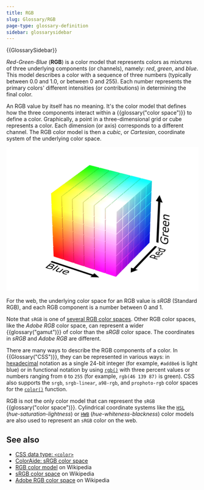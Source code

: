 ```yaml
---
title: RGB
slug: Glossary/RGB
page-type: glossary-definition
sidebar: glossarysidebar
---
```


{{GlossarySidebar}}

_Red-Green-Blue_ (**RGB**) is a color model that represents colors as mixtures of three underlying components (or channels), namely: _red_, _green_, and _blue_. This model describes a color with a sequence of three numbers (typically between 0.0 and 1.0, or between 0 and 255). Each number represents the primary colors' different intensities (or contributions) in determining the final color.

An RGB value by itself has no meaning. It's the color model that defines how the three components interact within a {{glossary("color space")}} to define a color. Graphically, a point in a three-dimensional grid or cube represents a color. Each dimension (or axis) corresponds to a different channel. The RGB color model is then a _cubic_, or _Cartesian_, coordinate system of the underlying color space.

![The RGB color model as a cube with red, blue, and green axes](rgb_color_cube.png)

For the web, the underlying color space for an RGB value is _sRGB_ (Standard RGB), and each RGB component is a number between 0 and 1.

Note that `sRGB` is one of [several RGB color spaces](/en-US/docs/Glossary/Color_space#rgb_color_spaces). Other RGB color spaces, like the _Adobe RGB_ color space, can represent a wider {{glossary("gamut")}} of color than the _sRGB_ color space. The coordinates in _sRGB_ and _Adobe RGB_ are different.

There are many ways to describe the RGB components of a color. In {{Glossary("CSS")}}, they can be represented in various ways: in [hexadecimal](/en-US/docs/Web/CSS/hex-color) notation as a single 24-bit integer (for example, `#add8e6` is light blue) or in functional notation by using [`rgb()`](/en-US/docs/Web/CSS/color_value/rgb) with three percent values or numbers ranging from `0` to `255` (for example, `rgb(46 139 87)` is green). CSS also supports the `srgb`, `srgb-linear`, `a98-rgb`, and `prophoto-rgb` color spaces for the [`color()`](/en-US/docs/Web/CSS/color_value/color) function.

RGB is not the only color model that can represent the `sRGB` {{glossary("color space")}}. Cylindrical coordinate systems like the [`HSL`](/en-US/docs/Web/CSS/color_value/hsl) (_hue-saturation-lightness_) or [`HWB`](/en-US/docs/Web/CSS/color_value/hwb) (_hue-whiteness-blackness_) color models are also used to represent an `sRGB` color on the web.

## See also

- [CSS data type: `<color>`](/en-US/docs/Web/CSS/color_value)
- [ColorAide: sRGB color space](https://facelessuser.github.io/coloraide/colors/srgb/)
- [RGB color model](https://en.wikipedia.org/wiki/RGB_color_model) on Wikipedia
- [sRGB color space](https://en.wikipedia.org/wiki/SRGB) on Wikipedia
- [Adobe RGB color space](https://en.wikipedia.org/wiki/Adobe_RGB_color_space) on Wikipedia
